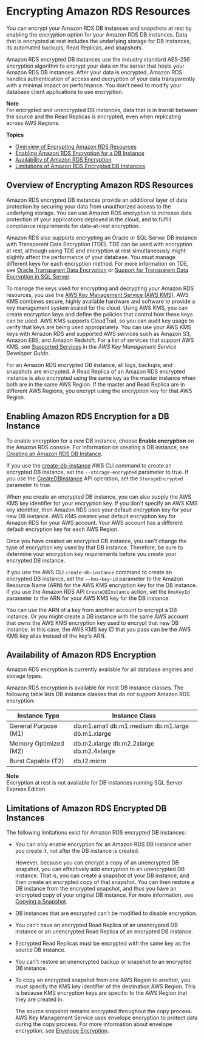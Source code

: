 # Encrypting Amazon RDS Resources<a name="Overview.Encryption"></a>

You can encrypt your Amazon RDS DB instances and snapshots at rest by enabling the encryption option for your Amazon RDS DB instances\. Data that is encrypted at rest includes the underlying storage for DB instances, its automated backups, Read Replicas, and snapshots\.

Amazon RDS encrypted DB instances use the industry standard AES\-256 encryption algorithm to encrypt your data on the server that hosts your Amazon RDS DB instances\. After your data is encrypted, Amazon RDS handles authentication of access and decryption of your data transparently with a minimal impact on performance\. You don't need to modify your database client applications to use encryption\.

**Note**  
For encrypted and unencrypted DB instances, data that is in transit between the source and the Read Replicas is encrypted, even when replicating across AWS Regions\.

**Topics**
+ [Overview of Encrypting Amazon RDS Resources](#Overview.Encryption.Overview)
+ [Enabling Amazon RDS Encryption for a DB Instance](#Overview.Encryption.Enabling)
+ [Availability of Amazon RDS Encryption](#Overview.Encryption.Availability)
+ [Limitations of Amazon RDS Encrypted DB Instances](#Overview.Encryption.Limitations)

## Overview of Encrypting Amazon RDS Resources<a name="Overview.Encryption.Overview"></a>

Amazon RDS encrypted DB instances provide an additional layer of data protection by securing your data from unauthorized access to the underlying storage\. You can use Amazon RDS encryption to increase data protection of your applications deployed in the cloud, and to fulfill compliance requirements for data\-at\-rest encryption\.

Amazon RDS also supports encrypting an Oracle or SQL Server DB instance with Transparent Data Encryption \(TDE\)\. TDE can be used with encryption at rest, although using TDE and encryption at rest simultaneously might slightly affect the performance of your database\. You must manage different keys for each encryption method\. For more information on TDE, see [Oracle Transparent Data Encryption](Appendix.Oracle.Options.AdvSecurity.md) or [Support for Transparent Data Encryption in SQL Server](Appendix.SQLServer.Options.TDE.md)\.

To manage the keys used for encrypting and decrypting your Amazon RDS resources, you use the [AWS Key Management Service \(AWS KMS\)](https://docs.aws.amazon.com/kms/latest/developerguide/)\. AWS KMS combines secure, highly available hardware and software to provide a key management system scaled for the cloud\. Using AWS KMS, you can create encryption keys and define the policies that control how these keys can be used\. AWS KMS supports CloudTrail, so you can audit key usage to verify that keys are being used appropriately\. You can use your AWS KMS keys with Amazon RDS and supported AWS services such as Amazon S3, Amazon EBS, and Amazon Redshift\. For a list of services that support AWS KMS, see [Supported Services](https://docs.aws.amazon.com/kms/latest/developerguide/services.html) in the *AWS Key Management Service Developer Guide*\.

For an Amazon RDS encrypted DB instance, all logs, backups, and snapshots are encrypted\. A Read Replica of an Amazon RDS encrypted instance is also encrypted using the same key as the master instance when both are in the same AWS Region\. If the master and Read Replica are in different AWS Regions, you encrypt using the encryption key for that AWS Region\.

## Enabling Amazon RDS Encryption for a DB Instance<a name="Overview.Encryption.Enabling"></a>

To enable encryption for a new DB instance, choose **Enable encryption** on the Amazon RDS console\. For information on creating a DB instance, see [Creating an Amazon RDS DB Instance](USER_CreateDBInstance.md)\.

If you use the [create\-db\-instance](https://docs.aws.amazon.com/cli/latest/reference/rds/create-db-instance.html) AWS CLI command to create an encrypted DB instance, set the `--storage-encrypted` parameter to true\. If you use the [CreateDBInstance](https://docs.aws.amazon.com/AmazonRDS/latest/APIReference/API_CreateDBInstance.html) API operation, set the `StorageEncrypted` parameter to true\.

When you create an encrypted DB instance, you can also supply the AWS KMS key identifier for your encryption key\. If you don't specify an AWS KMS key identifier, then Amazon RDS uses your default encryption key for your new DB instance\. AWS KMS creates your default encryption key for Amazon RDS for your AWS account\. Your AWS account has a different default encryption key for each AWS Region\.

Once you have created an encrypted DB instance, you can't change the type of encryption key used by that DB instance\. Therefore, be sure to determine your encryption key requirements before you create your encrypted DB instance\.

If you use the AWS CLI `create-db-instance` command to create an encrypted DB instance, set the `--kms-key-id` parameter to the Amazon Resource Name \(ARN\) for the AWS KMS encryption key for the DB instance\. If you use the Amazon RDS API `CreateDBInstance` action, set the `KmsKeyId` parameter to the ARN for your AWS KMS key for the DB instance\.

You can use the ARN of a key from another account to encrypt a DB instance\. Or you might create a DB instance with the same AWS account that owns the AWS KMS encryption key used to encrypt that new DB instance\. In this case, the AWS KMS key ID that you pass can be the AWS KMS key alias instead of the key's ARN\.

## Availability of Amazon RDS Encryption<a name="Overview.Encryption.Availability"></a>

Amazon RDS encryption is currently available for all database engines and storage types\.

Amazon RDS encryption is available for most DB instance classes\. The following table lists DB instance classes that *do not support* Amazon RDS encryption:


| Instance Type | Instance Class | 
| --- | --- | 
| General Purpose \(M1\) |  db\.m1\.small db\.m1\.medium db\.m1\.large db\.m1\.xlarge  | 
| Memory Optimized \(M2\) |  db\.m2\.xlarge db\.m2\.2xlarge db\.m2\.4xlarge  | 
| Burst Capable \(T2\) |  db\.t2\.micro  | 

**Note**  
Encryption at rest is not available for DB instances running SQL Server Express Edition\.   

## Limitations of Amazon RDS Encrypted DB Instances<a name="Overview.Encryption.Limitations"></a>

The following limitations exist for Amazon RDS encrypted DB instances:
+ You can only enable encryption for an Amazon RDS DB instance when you create it, not after the DB instance is created\.

  However, because you can encrypt a copy of an unencrypted DB snapshot, you can effectively add encryption to an unencrypted DB instance\. That is, you can create a snapshot of your DB instance, and then create an encrypted copy of that snapshot\. You can then restore a DB instance from the encrypted snapshot, and thus you have an encrypted copy of your original DB instance\. For more information, see [Copying a Snapshot](USER_CopySnapshot.md)\.
+ DB instances that are encrypted can't be modified to disable encryption\.
+ You can't have an encrypted Read Replica of an unencrypted DB instance or an unencrypted Read Replica of an encrypted DB instance\.
+ Encrypted Read Replicas must be encrypted with the same key as the source DB instance\.
+ You can't restore an unencrypted backup or snapshot to an encrypted DB instance\.
+ To copy an encrypted snapshot from one AWS Region to another, you must specify the KMS key identifier of the destination AWS Region\. This is because KMS encryption keys are specific to the AWS Region that they are created in\.

  The source snapshot remains encrypted throughout the copy process\. AWS Key Management Service uses envelope encryption to protect data during the copy process\. For more information about envelope encryption, see [ Envelope Encryption](https://docs.aws.amazon.com/kms/latest/developerguide/concepts.html#enveloping)\.
